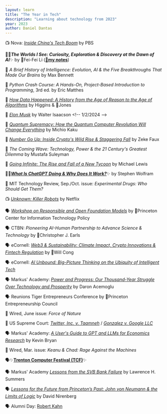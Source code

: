 ```yaml
---
layout: learn
title: "The Year in Tech"
description: "Learning about technology from 2023"
year: 2023
author: Daniel Dantas
---
```


📺 Nova: [*Inside China's Tech Boom*](https://www.pbs.org/wgbh/nova/video/inside-chinas-tech-boom/) by PBS <!--2-16-2025 --> 

📕✨***The Worlds I See: Curiosity, Exploration & Discovery at the Dawn of AI***✨ by 🐯Fei-Fei Li (**[🌆my notes](https://dantasfiles.com/2023/11/07/notes-on-the-worlds-i-see.html)**) <!-- 3/10/2024 -->

📕 *A Brief History of Intelligence: Evolution, AI & the Five Breakthroughs That Made Our Brains* by Max Bennett <!-- 2/15/2024 -->

📕 _Python Crash Course: A Hands-On, Project-Based Introduction to Programming_, 3rd ed. by Eric Matthes <!-- 2/4/2024 -->

📕 [*How Data Happened: A History from the Age of Reason to the Age of Algorithms*](https://en.wikipedia.org/wiki/How_Data_Happened) by Higgins & 🐯Jones <!-- 1/28/2024 -->

📕 [*Elon Musk*](https://en.wikipedia.org/wiki/Elon_Musk_(Isaacson_book)) by Walter Isaacson <!-- 1/2/2024 -->

📕 [*Quantum Supremacy: How the Quantum Computer Revolution Will Change Everything*](https://en.wikipedia.org/wiki/Quantum_Supremacy) by Michio Kaku <!-- 12/11/2023 -->

📕 [*Number Go Up: Inside Crypto's Wild Rise & Staggering Fall*](https://en.wikipedia.org/wiki/Number_Go_Up) by Zeke Faux <!-- 12/5/2023 -->

📕 *The Coming Wave: Technology, Power & the 21 Century's Greatest Dilemma* by Mustafa Suleyman <!-- 11/16/2023 -->

📕 [*Going Infinite: The Rise and Fall of a New Tycoon*](https://en.wikipedia.org/wiki/Going_Infinite) by Michael Lewis <!-- 11/12/2023 -->

📕✨[***What Is ChatGPT Doing & Why Does It Work?***](https://writings.stephenwolfram.com/2023/02/what-is-chatgpt-doing-and-why-does-it-work/)✨ by Stephen Wolfram <!-- 10/12/2023 -->

📔 MIT Technology Review, Sep./Oct. issue: _Experimental Drugs: Who Should Get Them?_ <!-- 10/4/2023 -->

📺 [*Unknown: Killer Robots*](https://www.netflix.com/title/81473681) by Netflix <!-- 9/29/2023 -->

🗣️ [*Workshop on Responsible and Open Foundation Models*](https://sites.google.com/view/open-foundation-models) by 🐯Princeton Center for Information Technology Policy <!-- 9/21/2023 -->

🗣️ CTBN: _Pioneering AI-Human Partnership to Advance Science & Technology_ by 🐻Christopher J. Earls <!-- 9/20/2023 -->

🗣️ eCornell: _[Web3 & Sustainability: Climate Impact, Crypto Innovations & Fintech Regulation](https://ecornell.cornell.edu/keynotes/view/K091823/)_ by 🐻Will Cong <!-- 9/18/2023 -->

🗣️ eCornell: _[AI Unbound: Big-Picture Thinking on the Ubiquity of Intelligent Tech](https://ecornell.cornell.edu/keynotes/view/K071823/)_

🗣️ Markus' Academy: _[Power and Progress: Our Thousand-Year Struggle Over Technology and Prosperity](https://www.youtube.com/watch?v=eGqaOhTq060)_ by Daron Acemoglu <!-- 6/14/2023 -->

🗣️ Reunions Tiger Entrepreneurs Conference by 🐯Princeton Entrepreneurship Council <!-- 5/26/2023 -->

📔 Wired, June issue: _Force of Nature_ <!-- 5/25/2023 -->

📄 US Supreme Court: _[Twitter, Inc. v. Taamneh](https://www.supremecourt.gov/opinions/22pdf/21-1496_d18f.pdf)_ <!-- 5/18/2023 --> / _[Gonzalez v. Google LLC](https://www.supremecourt.gov/opinions/22pdf/21-1333_6j7a.pdf)_ <!-- 5/18/2023 -->

🗣️ Markus' Academy: _[A User's Guide to GPT and LLMs for Economics Research](https://www.youtube.com/watch?v=LJGQjozWr0E)_ by Kevin Bryan <!-- 5/11/2023 -->

📔 Wired, Mar. issue: _Keanu & Chad: Rage Against the Machines_ <!-- 3/26/2023 -->

🗣️✨[**Trenton Computer Festival (TCF)**](https://tcf-nj.org/wp-content/uploads/2023/03/TCF2023-SCHEDULE-TALK-INFO-PIXs-with-Intro-Keynote-AK_v3-1.pdf)✨ 

🗣️ Markus' Academy _[Lessons from the SVB Bank Failure](https://www.youtube.com/watch?v=7b6D9exbsAc)_	by Lawrence H. Summers <!-- 3/16/2023 -->

🗣️ [_Lessons for the Future from Princeton’s Past: John von Neumann & the Limits of Logic_](https://www.princetonclubofchicago.org/article.html?aid=719) by David Nirenberg <!-- 3/2/2023 -->

🗣️ Alumni Day: [Robert Kahn](https://www.youtube.com/watch?v=10l3VgJqwzY) <!-- 2/25/2023 -->

